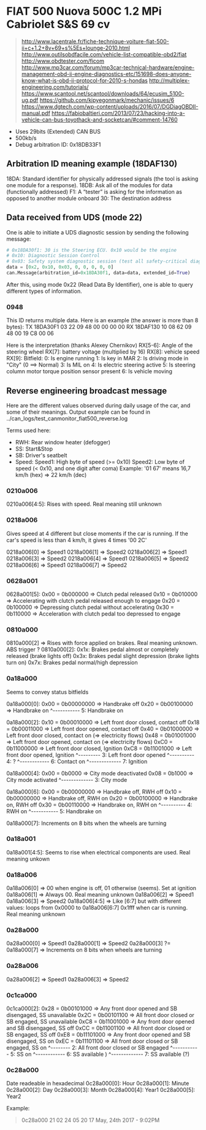 FIAT 500 Nuova 500C 1.2 MPi Cabriolet S&S 69 cv
===============================================

> http://www.lacentrale.fr/fiche-technique-voiture-fiat-500-ii+c+1.2+8v+69+s%5Es+lounge-2010.html
> http://www.outilsobdfacile.com/vehicle-list-compatible-obd2/fiat
> http://www.obdtester.com/ficom
> http://www.mp3car.com/forum/mp3car-technical-hardware/engine-management-obd-ii-engine-diagnostics-etc/151698-does-anyone-know-what-is-obd-ii-protocol-for-2010-s-hondas
> http://multiplex-engineering.com/tutorials/
> https://www.scantool.net/scantool/downloads/64/ecusim_5100-ug.pdf
> https://github.com/kipyegonmark/mechanic/issues/6
> https://www.dgtech.com/wp-content/uploads/2016/07/DGDiagOBDII-manual.pdf
> https://fabiobaltieri.com/2013/07/23/hacking-into-a-vehicle-can-bus-toyothack-and-socketcan/#comment-14760


- Uses 29bits (Extended) CAN BUS
- 500kb/s
- Debug arbitration ID: 0x18DB33F1


## Arbitration ID meaning example (18DAF130)
18DA: Standard identifier for physically addressed signals (the tool is asking one module for a response).
18DB: Ask all of the modules for data (functionally addressed)
F1:   A “tester” is asking for the information as opposed to another module onboard
30:   The destination address






## Data received from UDS (mode 22)

One is able to initiate a UDS diagnostic session by sending the following message:

```python
# 0x18DA30f1: 30 is the Steering ECU. 0x10 would be the engine
# 0x10: Diagnostic Session Control
# 0x03: Safety system diagnostic session (test all safety-critical diagnostic functions)
data = [0x2, 0x10, 0x03, 0, 0, 0, 0, 0]
can.Message(arbitration_id=0x18DA30f1, data=data, extended_id=True)
```

After this, using mode 0x22 (Read Data By Identifier), one is able to query
different types of information.

### 0948
This ID returns multiple data. Here is an example (the answer is more than 8 bytes):
TX    18DA30F1    03 22 09 48 00 00 00 00
RX    18DAF130    10 08 62 09 48 00 19 C8 00 06

Here is the interpretation (thanks Alexey Chernikov)
RX[5-6]: Angle of the steering wheel
RX[7]:   battery voltage (multiplied by 16)
RX[8]:   vehicle speed
RX[9]:   Bitfield:
         0: Is engine running
         1: Is key in MAR
         2: Is driving mode in "City" (0 ==> Normal)
         3: Is MIL on
         4: Is electric steering active
         5: Is steering column motor torque position sensor present
         6: Is vehicle moving








## Reverse engineering broadcast message

Here are the different values observed during daily usage of the car, and some
of their meanings. Output example can be found in
../can_logs/test_canmonitor_fiat500_reverse.log

Terms used here:
  - RWH: Rear window heater (defogger)
  - SS: Start&Stop
  - SB: Driver's seatbelt
  - Speed:
    Speed1: High byte of speed (>= 0x10)
    Speed2: Low byte of speed (< 0x10, and one digit after coma)
    Example: '01 67' means 16,7 km/h (hex) => 22 km/h (dec)

### 0210a006
0210a006[4:5]: Rises with speed. Real meaning still unknown

### 0218a006
Gives speed at 4 different but close moments if the car is running. If the
car's speed is less than 4 km/h, it gives 4 times '00 2C'

0218a006[0] => Speed1
0218a006[1] => Speed2
0218a006[2] => Speed1
0218a006[3] => Speed2
0218a006[4] => Speed1
0218a006[5] => Speed2
0218a006[6] => Speed1
0218a006[7] => Speed2

### 0628a001
0628a001[5]:
  0x00 = 0b000000 => Clutch pedal released
  0x10 = 0b010000 => Accelerating with clutch pedal released enough to engage
  0x20 = 0b100000 => Depressing clutch pedal without accelerating
  0x30 = 0b110000 => Acceleration with clutch pedal too depressed to engage


### 0810a000
0810a000[2] => Rises with force applied on brakes. Real meaning unknown. ABS
               trigger ?
0810a000[2]:
  0x1x: Brakes pedal almost or completely released (brake lights off)
  0x3x: Brakes pedal slight depression (brake lights turn on)
  0x7x: Brakes pedal normal/high depression

### 0a18a000
Seems to convey status bitfields

0a18a000[0]:
  0x00 = 0b00000000 => Handbrake off
  0x20 = 0b00100000 => Handbrake on
             ^----------- 5: Handbrake on

0a18a000[2]:
  0x10 = 0b00010000 => Left front door closed, contact off
  0x18 = 0b00011000 => Left front door opened, contact off
  0x40 = 0b01000000 => Left front door closed, contact on (=> electricity flows)
  0x48 = 0b01001000 => Left front door opened, contact on (=> electricity flows)
  0xC0 = 0b11000000 => Left front door closed, Ignition
  0xC8 = 0b11001000 => Left front door opened, Ignition
               ^--------- 3: Left front door opened
              ^---------- 4: ?
            ^------------ 6: Contact on
           ^------------- 7: Ignition

0a18a000[4]:
  0x00 = 0b0000 => City mode deactivated
  0x08 = 0b1000 => City mode activated
           ^------------- 3: City mode

0a18a000[6]:
  0x00 = 0b00000000 => Handbrake off, RWH off
  0x10 = 0b00000000 => Handbrake off, RWH on
  0x20 = 0b00100000 => Handbrake on, RWH off
  0x30 = 0b00110000 => Handbrake on, RWH on
              ^---------- 4: RWH on
             ^----------- 5: Handbrake on

0a18a000[7]:
  Increments on 8 bits when the wheels are turning

### 0a18a001
0a18a001[4:5]: Seems to rise when electrical components are used. Real meaning
unkown

### 0a18a006
0a18a006[0] => 00 when engine is off, 01 otherwise (seems). Set at ignition
0a18a006[1] => Always 00. Real meaning unknown
0a18a006[2] => Speed1
0a18a006[3] => Speed2
0a18a006[4:5] => Like [6:7] but with different values: loops from 0x0000 to
0a18a006[6:7]    0x1fff when car is running. Real meaning unknown

### 0a28a000
0a28a000[0] => Speed1
0a28a000[1] => Speed2
0a28a000[3] ?= 0a18a000[7] => Increments on 8 bits when wheels are turning

### 0a28a006
0a28a006[2] => Speed1
0a28a006[3] => Speed2

### 0c1ca000
0c1ca000[2]:
  0x28 = 0b00101000 => Any front door opened and SB disengaged, SS unavailable
  0x2C = 0b00101100 => All front door closed or  SB    engaged, SS unavailable
  0xC8 = 0b11001000 => Any front door opened and SB disengaged, SS off
  0xCC = 0b11001100 => All front door closed or  SB    engaged, SS off
  0xE8 = 0b11101000 => Any front door opened and SB disengaged, SS on
  0xEC = 0b11101100 => All front door closed or  SB    engaged, SS on
                ^-------- 2: All front door closed or SB engaged
             ^----------- 5: SS on
            ^------------ 6: SS available   )
           ^------------- 7: SS available (?)


### 0c28a000
Date readeable in hexadecimal
0c28a000[0]: Hour
0c28a000[1]: Minute
0c28a000[2]: Day
0c28a000[3]: Month
0c28a000[4]: Year1
0c28a000[5]: Year2

Example:
> 0c28a000     21 02 24 05 20 17
> May, 24th 2017 - 9:02PM

